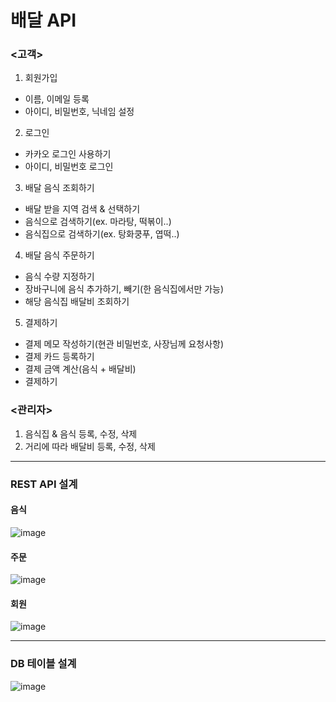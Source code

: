 # 배달 API

### <고객>
1. 회원가입
- 이름, 이메일 등록
- 아이디, 비밀번호, 닉네임 설정

2. 로그인
- 카카오 로그인 사용하기
- 아이디, 비밀번호 로그인
  
3. 배달 음식 조회하기
- 배달 받을 지역 검색 & 선택하기
- 음식으로 검색하기(ex. 마라탕, 떡볶이..)
- 음식집으로 검색하기(ex. 탕화쿵푸, 엽떡..)
  
4. 배달 음식 주문하기
- 음식 수량 지정하기
- 장바구니에 음식 추가하기, 빼기(한 음식집에서만 가능)
- 해당 음식집 배달비 조회하기
  
5. 결제하기
- 결제 메모 작성하기(현관 비밀번호, 사장님께 요청사항)
- 결제 카드 등록하기
- 결제 금액 계산(음식 + 배달비)
- 결제하기   
### <관리자>
  1. 음식집 & 음식 등록, 수정, 삭제
  2. 거리에 따라 배달비 등록, 수정, 삭제   
------------   
### REST API 설계
#### 음식
![image](https://github.com/hyeji1020/delivery/assets/148170765/e2007078-c2b8-4390-b82b-52f04e78b7df)
#### 주문
![image](https://github.com/hyeji1020/delivery/assets/148170765/d6e195f5-97c3-4962-8125-6514ca8fb39d)
#### 회원
![image](https://github.com/hyeji1020/delivery/assets/148170765/912be6b5-2631-4d1e-b51b-0d0b5eb5b0c6)

------------
### DB 테이블 설계
![image](https://github.com/hyeji1020/delivery/assets/148170765/d96fb7dd-adf8-45ca-912f-343c206370cc)








